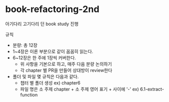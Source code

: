 # book-refactoring-2nd

아기다리 고기다리 던 book study 진행

규칙

- 분량: 총 12장
- 1~4장은 이론 부분으로 같이 꼼꼼히 읽는다.
- 6~12장은 한 주에 1장씩 커버한다.
  - 위 사항을 기본으로 하고, 매주 다음 분량 논의하기
  - 각 chapter 별 PR을 만들어 상대방이 review한다
- 폴더 및 파일 몇 규칙은 다음과 같다.
  - 챕터 별 폴더 생성 ex) chapter6
  - 파일 명은 소 주제 chapter + 소 주제 영어 표기 + 사이에 '-' ex) 6.1-extract-function
